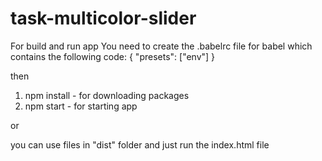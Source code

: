 # task-multicolor-slider

For build and run app You need to create the .babelrc file for babel which contains the following code:
{
  "presets": ["env"]
}

then

1. npm install - for downloading packages
2. npm start - for starting app

or

you can use files in "dist" folder and just run the index.html file
